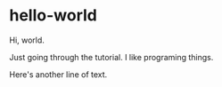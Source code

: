 # hello-world
Hi, world.

Just going through the tutorial. I like programing things.

Here's another line of text.
